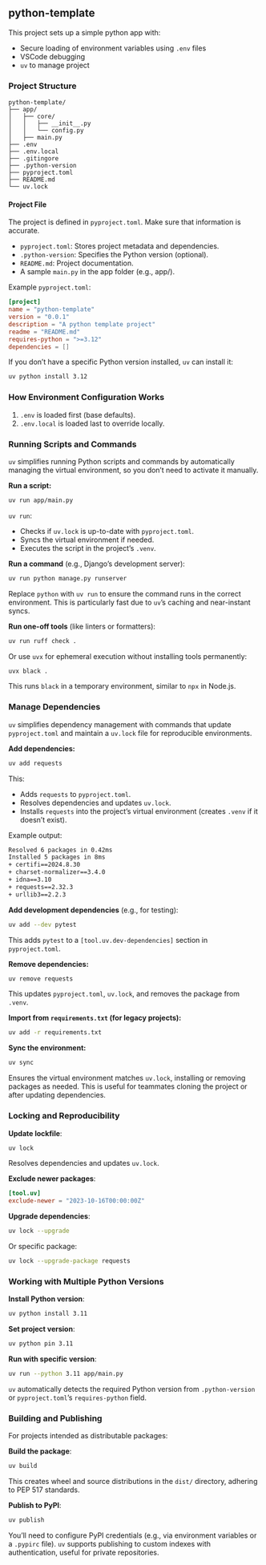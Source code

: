 ## python-template

This project sets up a simple python app with:

- Secure loading of environment variables using `.env` files
- VSCode debugging
- `uv` to manage project

### Project Structure

```
python-template/
├── app/
│   ├── core/
│   │   ├── __init__.py
│   │   └── config.py
│   ├── main.py
├── .env
├── .env.local
├── .gitingore
├── .python-version
├── pyproject.toml
├── README.md
└── uv.lock
```

#### Project File

The project is defined in `pyproject.toml`. Make sure that information is accurate.

- `pyproject.toml`: Stores project metadata and dependencies.
- `.python-version`: Specifies the Python version (optional).
- `README.md`: Project documentation.
- A sample `main.py` in the app folder (e.g., app/).

Example `pyproject.toml`:

```toml
[project]
name = "python-template"
version = "0.0.1"
description = "A python template project"
readme = "README.md"
requires-python = ">=3.12"
dependencies = []
```

If you don’t have a specific Python version installed, `uv` can install it:

```sh
uv python install 3.12
```

### How Environment Configuration Works

1. `.env` is loaded first (base defaults).
2. `.env.local` is loaded last to override locally.

### Running Scripts and Commands

`uv` simplifies running Python scripts and commands by automatically managing the virtual environment, so you don’t need to activate it manually.

**Run a script:**

```sh
uv run app/main.py
```

`uv run`:

- Checks if `uv.lock` is up-to-date with `pyproject.toml`.
- Syncs the virtual environment if needed.
- Executes the script in the project’s `.venv`.

**Run a command** (e.g., Django’s development server):

```sh
uv run python manage.py runserver
```

Replace `python` with `uv run` to ensure the command runs in the correct environment. This is particularly fast due to `uv`’s caching and near-instant syncs.

**Run one-off tools** (like linters or formatters):

```sh
uv run ruff check .
```

Or use `uvx` for ephemeral execution without installing tools permanently:

```sh
uvx black .
```

This runs `black` in a temporary environment, similar to `npx` in Node.js.

### Manage Dependencies

`uv` simplifies dependency management with commands that update `pyproject.toml` and maintain a `uv.lock` file for reproducible environments.

**Add dependencies:**

```sh
uv add requests
```

This:

- Adds `requests` to `pyproject.toml`.
- Resolves dependencies and updates `uv.lock`.
- Installs `requests` into the project’s virtual environment (creates `.venv` if it doesn’t exist).

Example output:

```sh
Resolved 6 packages in 0.42ms
Installed 5 packages in 8ms
+ certifi==2024.8.30
+ charset-normalizer==3.4.0
+ idna==3.10
+ requests==2.32.3
+ urllib3==2.2.3
```

**Add development dependencies** (e.g., for testing):

```sh
uv add --dev pytest
```

This adds `pytest` to a `[tool.uv.dev-dependencies]` section in `pyproject.toml`.

**Remove dependencies:**

```sh
uv remove requests
```

This updates `pyproject.toml`, `uv.lock`, and removes the package from `.venv`.

**Import from `requirements.txt` (for legacy projects):**

```sh
uv add -r requirements.txt
```

**Sync the environment:**

```sh
uv sync
```

Ensures the virtual environment matches `uv.lock`, installing or removing packages as needed. This is useful for teammates cloning the project or after updating dependencies.

### Locking and Reproducibility

**Update lockfile**:

```bash
uv lock
```

Resolves dependencies and updates `uv.lock`.

**Exclude newer packages**:

```toml
[tool.uv]
exclude-newer = "2023-10-16T00:00:00Z"
```

**Upgrade dependencies**:

```bash
uv lock --upgrade
```

Or specific package:

```bash
uv lock --upgrade-package requests
```

### Working with Multiple Python Versions

**Install Python version**:

```bash
uv python install 3.11
```

**Set project version**:

```bash
uv python pin 3.11
```

**Run with specific version**:

```sh
uv run --python 3.11 app/main.py
```

`uv` automatically detects the required Python version from `.python-version` or `pyproject.toml`’s `requires-python` field.

### Building and Publishing

For projects intended as distributable packages:

**Build the package**:

```sh
uv build
```

This creates wheel and source distributions in the `dist/` directory, adhering to PEP 517 standards.

**Publish to PyPI**:

```sh
uv publish
```

You’ll need to configure PyPI credentials (e.g., via environment variables or a `.pypirc` file).
`uv` supports publishing to custom indexes with authentication, useful for private repositories.
